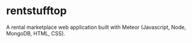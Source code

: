 # rentstufftop

A rental marketplace web application built with Meteor (Javascript, Node, MongoDB, HTML, CSS).
